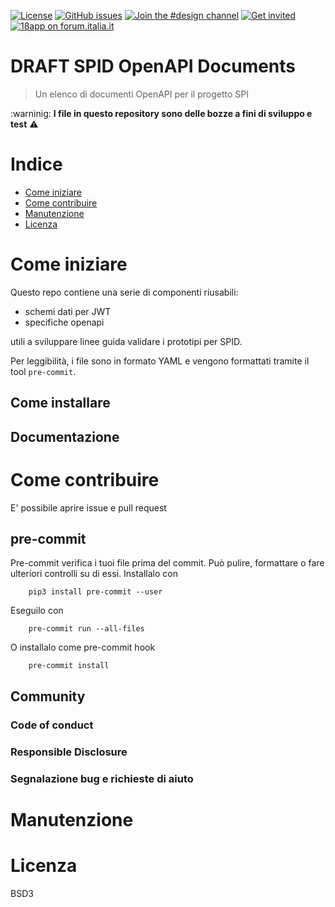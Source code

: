 
[![License](https://img.shields.io/github/license/italia/bootstrap-italia.svg)](https://github.com/italia/bootstrap-italia/blob/master/LICENSE)
[![GitHub issues](https://img.shields.io/github/issues/italia/bootstrap-italia.svg)](https://github.com/italia/bootstrap-italia/issues)
[![Join the #design channel](https://img.shields.io/badge/Slack%20channel-%23design-blue.svg)](https://developersitalia.slack.com/messages/C7VPAUVB3/)
[![Get invited](https://slack.developers.italia.it/badge.svg)](https://slack.developers.italia.it/)
[![18app on forum.italia.it](https://img.shields.io/badge/Forum-18app-blue.svg)](https://forum.italia.it/c/18app-carta-docente)

# DRAFT SPID OpenAPI Documents

> Un elenco di documenti OpenAPI per il progetto SPI

:warninig: **I file in questo repository sono delle bozze a fini di sviluppo e test** :warning:

# Indice

- [Come iniziare](#come-iniziare)
- [Come contribuire](#come-contribuire)
- [Manutenzione](#manutenzione)
- [Licenza](#licenza)

# Come iniziare

Questo repo contiene una serie di componenti riusabili:

- schemi dati per JWT
- specifiche openapi


utili a sviluppare linee guida validare i prototipi per SPID.

Per leggibilità, i file sono in formato YAML
e vengono formattati tramite il tool `pre-commit`.

## Come installare

## Documentazione

# Come contribuire

E' possibile aprire issue e pull request

## pre-commit

Pre-commit verifica i tuoi file prima del commit. Può pulire, formattare
o fare ulteriori controlli su di essi.
Installalo con

        pip3 install pre-commit --user

Eseguilo con

        pre-commit run --all-files


O installalo come pre-commit hook

        pre-commit install

## Community

### Code of conduct

### Responsible Disclosure


### Segnalazione bug e richieste di aiuto

# Manutenzione

# Licenza

BSD3
